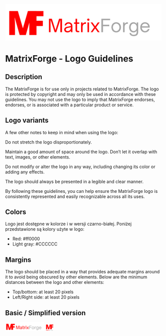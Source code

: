 ![Alt text](/branding/logo1.png)

# MatrixForge - Logo Guidelines

## Description
The MatrixForge is for use only in projects related to MatrixForge. The logo is protected by copyright and may only be used in accordance with these guidelines. You may not use the logo to imply that MatrixForge endorses, endorses, or is associated with a particular product or service.

## Logo variants
A few other notes to keep in mind when using the logo:

Do not stretch the logo disproportionately.

Maintain a good amount of space around the logo. Don’t let it overlap with text, images, or other elements.

Do not modify or alter the logo in any way, including changing its color or adding any effects.

The logo should always be presented in a legible and clear manner.

By following these guidelines, you can help ensure the MatrixForge logo is consistently represented and easily recognizable across all its uses.

## Colors
Logo jest dostępne w kolorze i w wersji czarno-białej. Poniżej przedstawione są kolory użyte w logo:

- Red: #ff0000
- Light gray: #CCCCCC

## Margins
The logo should be placed in a way that provides adequate margins around it to avoid being obscured by other elements. Below are the minimum distances between the logo and other elements:

- Top/bottom: at least 20 pixels
- Left/Right side: at least 20 pixels



## Basic / Simplified version
<img src="/branding/logo1.png" width=25% height=25%>  <img src="/branding/logo2.png" width=5% height=5%>
